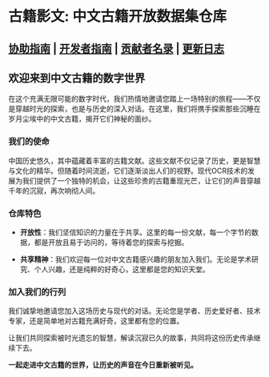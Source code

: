 # 古籍影文: 中文古籍开放数据集仓库

## [协助指南](协助指南.md) | [开发者指南](开发者指南.md) | [贡献者名录](贡献者名录.md) | [更新日志](更新日志.md) 

## 欢迎来到中文古籍的数字世界

在这个充满无限可能的数字时代，我们热情地邀请您踏上一场特别的旅程——不仅是穿越时光的探索，也是与历史的深入对话。在这里，我们将携手探索那些沉睡在岁月尘埃中的中文古籍，揭开它们神秘的面纱。

### 我们的使命

中国历史悠久，其中蕴藏着丰富的古籍文献。这些文献不仅记录了历史，更是智慧与文化的精华。但随着时间流逝，它们逐渐淡出人们的视野。现代OCR技术的发展为我们提供了一个独特的机会，让这些珍贵的古籍重现光芒，让它们的声音穿越千年的沉寂，再次响彻人间。

### 仓库特色

- **开放性**：我们坚信知识的力量在于共享。这里的每一份文献，每一个字节的数据，都是开放且易于访问的，等待着您的探索与挖掘。

- **共享精神**：我们欢迎每一位对中文古籍感兴趣的朋友加入我们。无论是学术研究、个人兴趣，还是纯粹的好奇心，这里都是您的知识天堂。

### 加入我们的行列

我们诚挚地邀请您加入这场历史与现代的对话。无论您是学者、历史爱好者、技术专家，还是简单地对古籍充满好奇，这里都有您的位置。

让我们共同探索被时光遗忘的智慧，解读沉寂已久的故事，共同将这份历史传承继续下去。

**一起走进中文古籍的世界，让历史的声音在今日重新被听见。**

